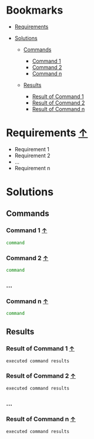 <a name="bookmarks"/>

# Bookmarks

- [Requirements](#requirements)

- [Solutions](#solutions)

  - [Commands](#commands)
    - [Command 1](#command-1)
    - [Command 2](#command-2)
    - [Command n](#command-n)

  - [Results](#results)
    - [Result of Command 1](#result-1)
    - [Result of Command 2](#result-2)
    - [Result of Command n](#result-n)


<a name="requirements"/>

# Requirements [↑](#bookmarks) 

- Requirement 1
- Requirement 2
- ...
- Requirement n

<a name="solutions"/>

# Solutions 

<a name="commands"/>

## Commands

<a name="command-1"/>

### Command 1 [↑](#bookmarks)

```sh
command
```

<a name="command-2"/>

### Command 2 [↑](#bookmarks)

```sh
command
```

### ...

<a name="command-n"/>

### Command n [↑](#bookmarks)

```sh
command
```

<a name="results"/>

## Results

<a name="result-1"/>

### Result of Command 1 [↑](#bookmarks)

```sh
executed command results
```

<a name="result-2"/>

### Result of Command 2 [↑](#bookmarks)

```sh
executed command results
```

### ...

<a name="result-n"/>

### Result of Command n [↑](#bookmarks)

```sh
executed command results
```